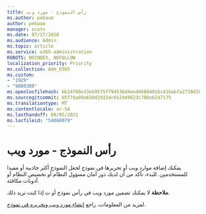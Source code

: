 ```yaml
---
title: رأس النموذج - مورد ويب
ms.author: pebaum
author: pebaum
manager: scotv
ms.date: 07/27/2020
ms.audience: Admin
ms.topic: article
ms.service: o365-administration
ROBOTS: NOINDEX, NOFOLLOW
localization_priority: Priority
ms.collection: Adm_O365
ms.custom:
- "1929"
- "9000308"
ms.openlocfilehash: bb14708e33eb95f5f794536d4ee466684816c41bab7a2720d18c298a08e1b261
ms.sourcegitcommit: b5f7da89a650d2915dc652449623c78be6247175
ms.translationtype: MT
ms.contentlocale: ar-SA
ms.lasthandoff: 08/05/2021
ms.locfileid: "54068079"
---
```

# <a name="form-header---web-resource"></a>رأس النموذج - مورد ويب

يمكنك إضافة موارد ويب أو تحريرها في نموذج لجعل النموذج أكثر جاذبية أو مفيدا للمستخدمين. للبدء، تأكد من أن لديك دور أمان مسؤول النظام أو تخصيص النظام أو أذونات مكافئة.  

**ملاحظة** لا يمكنك تضمين مورد ويب في رأس نموذج أو ت إذا كنت تريد ذلك.

لمزيد من المعلومات، راجع [إنشاء مورد ويب وتحريره في نموذج](https://docs.microsoft.com/dynamics365/customer-engagement/customize/create-edit-web-resources#create-and-edit-a-web-resource-on-a-form).